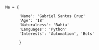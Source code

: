       Me = {
      
            'Name': 'Gabriel Santos Cruz'
            'Age': '18'
            'Naturalness': 'Bahia'
            'Languages': 'Python'
            'Interests': 'Automation', 'Bots'      
      
            }
